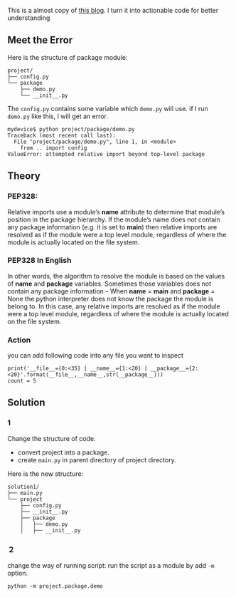 This is a almost copy of [this blog](https://www.napuzba.com/story/import-error-relative-no-parent/). I turn it into actionable code for better understanding
## Meet the Error

Here is the structure of package module:
```
project/
├── config.py
└── package
    ├── demo.py
    └── __init__.py
```
The `config.py` contains some variable which `demo.py`  will use.
if I run `demo.py` like this, I will get an error.

```
mydevice$ python project/package/demo.py
Traceback (most recent call last):
  File "project/package/demo.py", line 1, in <module>
    from .. import config
ValueError: attempted relative import beyond top-level package
```

## Theory

### PEP328:

Relative imports use a module’s __name__ attribute to determine that module’s position in the package hierarchy. If the module’s name does not contain any package information (e.g. it is set to __main__) then relative imports are resolved as if the module were a top level module, regardless of where the module is actually located on the file system.

### PEP328 In English

In other words, the algorithm to resolve the module is based on the values of __name__ and __package__ variables. Sometimes those variables does not contain any package information – When __name__ = __main__ and __package__ = None the python interpreter does not know the package the module is belong to. In this case, any relative imports are resolved as if the module were a top level module, regardless of where the module is actually located on the file system.

### Action

you can add following code into any file you want to inspect

```
print('__file__={0:<35} | __name__={1:<20} | __package__={2:<20}'.format(__file__,__name__,str(__package__)))
count = 5
```

## Solution

### 1

Change the structure of code.

* convert project into a package.
* create `main.py` in parent directory of project directory.

Here is the new structure:

```
solution1/
├── main.py
└── project
    ├── config.py
    ├── __init__.py
    ├── package
    │   ├── demo.py
    │   ├── __init__.py
```
### ２

change the way of running script:
run the script as a module by add `-m` option.

```
python -m project.package.demo
```
